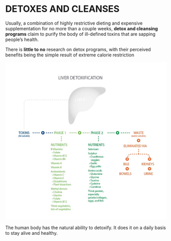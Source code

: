 # DETOXES AND CLEANSES

Usually, a combination of highly restrictive dieting and expensive supplementation for no more than a couple weeks, **detox and cleansing programs** claim to purify the body of ill-defined toxins that are sapping people’s health. 

There is **little to no** research on detox programs, with their perceived benefits being the simple result of extreme calorie restriction

![](../.gitbook/assets/screen-shot-2021-02-16-at-10.19.41-am.png)

The human body has the natural ability to detoxify. It does it on a daily basis to stay alive and healthy.

